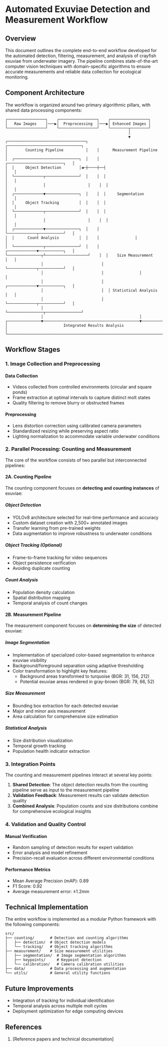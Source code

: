 # Automated Exuviae Detection and Measurement Workflow

## Overview

This document outlines the complete end-to-end workflow developed for the automated detection, filtering, measurement, and analysis of crayfish exuviae from underwater imagery. The pipeline combines state-of-the-art computer vision techniques with domain-specific algorithms to ensure accurate measurements and reliable data collection for ecological monitoring.

## Component Architecture

The workflow is organized around two primary algorithmic pillars, with shared data processing components:

```
┌─────────────────┐    ┌─────────────────┐    ┌─────────────────┐
│   Raw Images    │───▶│  Preprocessing  │───▶│ Enhanced Images │
└─────────────────┘    └─────────────────┘    └────────┬────────┘
                                                       │
                                                       ▼
┌───────────────────────────────────┐    ┌─────────────────────────────────┐
│        Counting Pipeline          │    │      Measurement Pipeline       │
│  ┌─────────────────────────────┐  │    │  ┌─────────────────────────┐   │
│  │     Object Detection        │◀─┼────┼──┤                         │   │
│  └─────────────┬───────────────┘  │    │  │                         │   │
│                │                   │    │  │                         │   │
│  ┌─────────────▼───────────────┐  │    │  │     Segmentation        │   │
│  │     Object Tracking         │  │    │  │                         │   │
│  └─────────────┬───────────────┘  │    │  │                         │   │
│                │                   │    │  │                         │   │
│  ┌─────────────▼───────────────┐  │    │  └─────────────┬───────────┘   │
│  │      Count Analysis         │  │    │                │                │
│  └─────────────┬───────────────┘  │    │  ┌─────────────▼───────────┐   │
└───────────────┬┴───────────────────┘    │  │    Size Measurement     │   │
                │                          │  └─────────────┬───────────┘   │
                │                          │                │                │
                │                          │  ┌─────────────▼───────────┐   │
                │                          │  │ Statistical Analysis    │   │
                │                          │  └─────────────┬───────────┘   │
                │                          └────────────────┬────────────────┘
                │                                           │
┌───────────────▼───────────────────────────────────────────▼───────────────┐
│                         Integrated Results Analysis                        │
└───────────────────────────────────────────────────────────────────────────┘
```

## Workflow Stages

### 1. Image Collection and Preprocessing

#### Data Collection
- Videos collected from controlled environments (circular and square ponds)
- Frame extraction at optimal intervals to capture distinct molt states
- Quality filtering to remove blurry or obstructed frames

#### Preprocessing
- Lens distortion correction using calibrated camera parameters
- Standardized resizing while preserving aspect ratio
- Lighting normalization to accommodate variable underwater conditions

### 2. Parallel Processing: Counting and Measurement

The core of the workflow consists of two parallel but interconnected pipelines:

#### 2A. Counting Pipeline
The counting component focuses on **detecting and counting instances** of exuviae:

##### Object Detection
- YOLOv8 architecture selected for real-time performance and accuracy
- Custom dataset creation with 2,500+ annotated images
- Transfer learning from pre-trained weights
- Data augmentation to improve robustness to underwater conditions

##### Object Tracking (Optional)
- Frame-to-frame tracking for video sequences
- Object persistence verification
- Avoiding duplicate counting

##### Count Analysis
- Population density calculation
- Spatial distribution mapping
- Temporal analysis of count changes

#### 2B. Measurement Pipeline
The measurement component focuses on **determining the size** of detected exuviae:

##### Image Segmentation
- Implementation of specialized color-based segmentation to enhance exuviae visibility
- Background/foreground separation using adaptive thresholding
- Color transformation to highlight key features:
  * Background areas transformed to turquoise (BGR: 31, 156, 212)
  * Potential exuviae areas rendered in gray-brown (BGR: 79, 66, 52)

##### Size Measurement
- Bounding box extraction for each detected exuviae
- Major and minor axis measurement
- Area calculation for comprehensive size estimation

##### Statistical Analysis
- Size distribution visualization
- Temporal growth tracking
- Population health indicator extraction

### 3. Integration Points

The counting and measurement pipelines interact at several key points:

1. **Shared Detection**: The object detection results from the counting pipeline serve as input to the measurement pipeline
2. **Validation Feedback**: Measurement results can validate detection quality
3. **Combined Analysis**: Population counts and size distributions combine for comprehensive ecological insights

### 4. Validation and Quality Control

#### Manual Verification
- Random sampling of detection results for expert validation
- Error analysis and model refinement
- Precision-recall evaluation across different environmental conditions

#### Performance Metrics
- Mean Average Precision (mAP): 0.89
- F1 Score: 0.92
- Average measurement error: ±1.2mm

## Technical Implementation

The entire workflow is implemented as a modular Python framework with the following components:

```
src/
├── counting/       # Detection and counting algorithms
│   ├── detection/  # Object detection models
│   └── tracking/   # Object tracking algorithms
├── measurement/    # Size measurement utilities
│   ├── segmentation/  # Image segmentation algorithms
│   ├── keypoints/     # Keypoint detection
│   └── calibration/   # Camera calibration utilities
├── data/           # Data processing and augmentation
└── utils/          # General utility functions
```

## Future Improvements

- Integration of tracking for individual identification
- Temporal analysis across multiple molt cycles
- Deployment optimization for edge computing devices

## References

1. [Reference papers and technical documentation] 